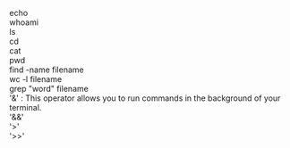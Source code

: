 echo<br>
whoami<br>
ls<br>
cd<br>
cat<br>
pwd<br>
find -name filename<br>
wc -l filename<br>
grep "word" filename<br>
'&' : This operator allows you to run commands in the background of your terminal.<br>
'&&'<br>
'>'<br>
'>>'<br>
